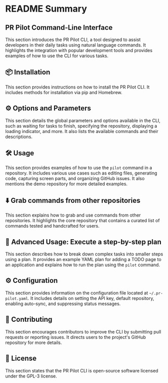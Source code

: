 # README Summary

## PR Pilot Command-Line Interface

This section introduces the PR Pilot CLI, a tool designed to assist developers in their daily tasks using natural language commands. It highlights the integration with popular development tools and provides examples of how to use the CLI for various tasks.

## 📦 Installation

This section provides instructions on how to install the PR Pilot CLI. It includes methods for installation via pip and Homebrew.

## ⚙️ Options and Parameters

This section details the global parameters and options available in the CLI, such as waiting for tasks to finish, specifying the repository, displaying a loading indicator, and more. It also lists the available commands and their descriptions.

## 🛠️ Usage

This section provides examples of how to use the `pilot` command in a repository. It includes various use cases such as editing files, generating code, capturing screen parts, and organizing GitHub issues. It also mentions the demo repository for more detailed examples.

## ⬇️ Grab commands from other repositories

This section explains how to grab and use commands from other repositories. It highlights the core repository that contains a curated list of commands tested and handcrafted for users.

## 📝 Advanced Usage: Execute a step-by-step plan

This section describes how to break down complex tasks into smaller steps using a plan. It provides an example YAML plan for adding a TODO page to an application and explains how to run the plan using the `pilot` command.

## ⚙️ Configuration

This section provides information on the configuration file located at `~/.pr-pilot.yaml`. It includes details on setting the API key, default repository, enabling auto-sync, and suppressing status messages.

## 🤝 Contributing

This section encourages contributors to improve the CLI by submitting pull requests or reporting issues. It directs users to the project's GitHub repository for more details.

## 📜 License

This section states that the PR Pilot CLI is open-source software licensed under the GPL-3 license.
